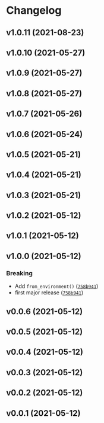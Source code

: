 # Changelog

<!--next-version-placeholder-->

## v1.0.11 (2021-08-23)


## v1.0.10 (2021-05-27)


## v1.0.9 (2021-05-27)


## v1.0.8 (2021-05-27)


## v1.0.7 (2021-05-26)


## v1.0.6 (2021-05-24)


## v1.0.5 (2021-05-21)


## v1.0.4 (2021-05-21)


## v1.0.3 (2021-05-21)


## v1.0.2 (2021-05-12)


## v1.0.1 (2021-05-12)


## v1.0.0 (2021-05-12)
### Breaking
* Add `from_environment()` ([`758b941`](https://github.com/WIPACrepo/wipac-dev-tools/commit/758b941b1a7cd7d0fd711ee9d1c9115c22260eac))
* first major release ([`758b941`](https://github.com/WIPACrepo/wipac-dev-tools/commit/758b941b1a7cd7d0fd711ee9d1c9115c22260eac))

## v0.0.6 (2021-05-12)


## v0.0.5 (2021-05-12)


## v0.0.4 (2021-05-12)


## v0.0.3 (2021-05-12)


## v0.0.2 (2021-05-12)


## v0.0.1 (2021-05-12)

